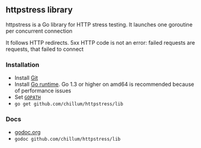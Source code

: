 ## httpstress library

httpstress is a Go library for HTTP stress testing.
It launches one goroutine per concurrent connection

It follows HTTP redirects. 5xx HTTP code is not an error: failed
requests are requests, that failed to connect

### Installation
* Install [Git](http://git-scm.com/download)
* Install [Go runtime](http://golang.org/doc/install).
  Go 1.3 or higher on amd64 is recommended because of performance issues
* Set [`GOPATH`](http://golang.org/doc/code.html#GOPATH)
* `go get github.com/chillum/httpstress/lib`

### Docs
* [godoc.org](https://godoc.org/github.com/chillum/httpstress/lib)
* `godoc github.com/chillum/httpstress/lib`
